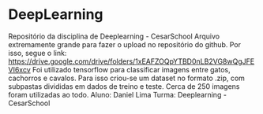 # DeepLearning
Repositório da disciplina de Deeplearning - CesarSchool 
Arquivo extremamente grande para fazer o upload no repositório do github. Por isso, segue o link: https://drive.google.com/drive/folders/1xEAFZOQpYTBD0nLB2VG8wQgJFEVI6xcv
Foi utilizado tensorflow para classificar imagens entre gatos, cachorros e cavalos. Para isso criou-se um dataset no formato .zip, com subpastas divididas em dados de treino e teste. Cerca de 250 imagens foram utilizadas ao todo.
Aluno: Daniel Lima
Turma: Deeplearning - CesarSchool
